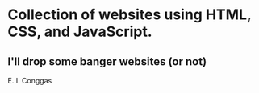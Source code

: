 # Collection of websites using HTML, CSS, and JavaScript.
## I'll drop some banger websites (or not)

E. I. Conggas
